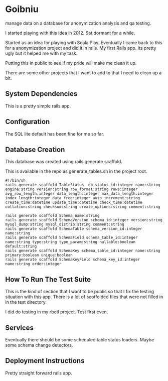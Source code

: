 Goibniu
=======

manage data on a database for anonymization analysis and qa testing.

I started playing with this idea in 2012.  Sat dormant for a while. 

Started as an idea for playing with Scala Play.  Eventually I came back 
to this for a anonymization project and did it in rails.   My first Rails app.
Its pretty ugly but it helped me with my task. 

Putting this in public to see if my pride will make me clean it up. 

There are some other projects that I want to add to that I need to clean up a bit.

System Dependencies
-------------------

This is a  pretty simple rails app.  

Configuration
-------------

The SQL lite default has been fine for me so far.  


Database Creation
-----------------

This database was created using rails generate scaffold.

This is available in the repo as generate_tables.sh in the project root.

    #!/bin/sh
    rails generate scaffold TableStatus  db_status_id:integer name:string engine:string version:string row_format:string rows:integer avg_row_length:integer data_length:integer max_data_length:integer index_length:integer data_free:integer auto_increment:string create_time:datetime update_time:datetime check_time:datetime collation:string checksum:string create_options:string comment:string

    rails generate scaffold Schema name:string
    rails generate scaffold SchemaVersion schema_id:integer version:string mysql_dump:string mysql_distrib:string comment:string
    rails generate scaffold SchemaTable schema_version_id:integer name:string
    rails generate scaffold SchemaField schema_table_id:integer name:string type:string type_param:string nullable:boolean default:string
    rails generate scaffold SchemaKey schema_table_id:integer name:string primary:boolean unique:boolean
    rails generate scaffold SchemaKeyField schema_key_id:integer name:string order:integer

How To Run The Test Suite
-------------------------

This is the kind of section that I want to be public so that I fix the
testing situation with this app.  There is a lot of scoffolded files that
were not filled in in the test directory. 

I did do testing in my rbetl project.  Test first even. 

Services
--------

Eventually there should be some scheduled table status loaders.  Maybe some 
schema change detectors.

Deployment Instructions
-----------------------

Pretty straight forward rails app. 
